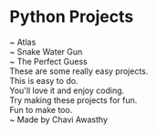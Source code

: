 # Python Projects
~ Atlas<br>
~ Snake Water Gun<br>
~ The Perfect Guess<br>
These are some really easy projects.<br>
This is easy to do.<br>
You'll love it and enjoy coding.<br>
Try making these projects for fun.<br>
Fun to make too.<br>
~ Made by Chavi Awasthy

